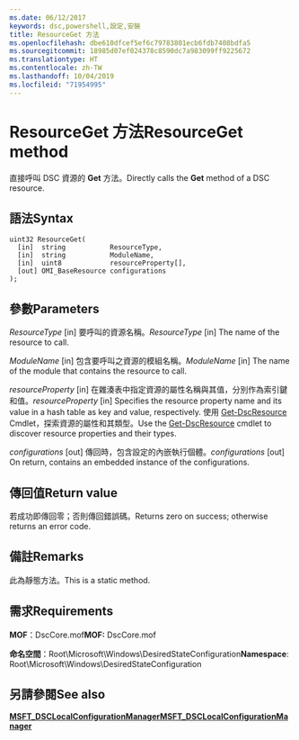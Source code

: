 ```yaml
---
ms.date: 06/12/2017
keywords: dsc,powershell,設定,安裝
title: ResourceGet 方法
ms.openlocfilehash: dbe610dfcef5ef6c79783801ecb6fdb7408bdfa5
ms.sourcegitcommit: 18985d07ef024378c8590dc7a983099ff9225672
ms.translationtype: HT
ms.contentlocale: zh-TW
ms.lasthandoff: 10/04/2019
ms.locfileid: "71954995"
---
```

# <a name="resourceget-method"></a><span data-ttu-id="4a55f-103">ResourceGet 方法</span><span class="sxs-lookup"><span data-stu-id="4a55f-103">ResourceGet method</span></span>

<span data-ttu-id="4a55f-104">直接呼叫 DSC 資源的 **Get** 方法。</span><span class="sxs-lookup"><span data-stu-id="4a55f-104">Directly calls the **Get** method of a DSC resource.</span></span>

## <a name="syntax"></a><span data-ttu-id="4a55f-105">語法</span><span class="sxs-lookup"><span data-stu-id="4a55f-105">Syntax</span></span>

```mof
uint32 ResourceGet(
  [in]  string           ResourceType,
  [in]  string           ModuleName,
  [in]  uint8            resourceProperty[],
  [out] OMI_BaseResource configurations
);
```

## <a name="parameters"></a><span data-ttu-id="4a55f-106">參數</span><span class="sxs-lookup"><span data-stu-id="4a55f-106">Parameters</span></span>

<span data-ttu-id="4a55f-107">*ResourceType* \[in\] 要呼叫的資源名稱。</span><span class="sxs-lookup"><span data-stu-id="4a55f-107">*ResourceType* \[in\] The name of the resource to call.</span></span>

<span data-ttu-id="4a55f-108">*ModuleName* \[in\] 包含要呼叫之資源的模組名稱。</span><span class="sxs-lookup"><span data-stu-id="4a55f-108">*ModuleName* \[in\] The name of the module that contains the resource to call.</span></span>

<span data-ttu-id="4a55f-109">*resourceProperty* \[in\] 在雜湊表中指定資源的屬性名稱與其值，分別作為索引鍵和值。</span><span class="sxs-lookup"><span data-stu-id="4a55f-109">*resourceProperty* \[in\] Specifies the resource property name and its value in a hash table as key and value, respectively.</span></span> <span data-ttu-id="4a55f-110">使用 [Get-DscResource](/powershell/module/PSDesiredStateConfiguration/Get-DscResource) Cmdlet，探索資源的屬性和其類型。</span><span class="sxs-lookup"><span data-stu-id="4a55f-110">Use the [Get-DscResource](/powershell/module/PSDesiredStateConfiguration/Get-DscResource) cmdlet to discover resource properties and their types.</span></span>

<span data-ttu-id="4a55f-111">*configurations* \[out\] 傳回時，包含設定的內嵌執行個體。</span><span class="sxs-lookup"><span data-stu-id="4a55f-111">*configurations* \[out\] On return, contains an embedded instance of the configurations.</span></span>

## <a name="return-value"></a><span data-ttu-id="4a55f-112">傳回值</span><span class="sxs-lookup"><span data-stu-id="4a55f-112">Return value</span></span>

<span data-ttu-id="4a55f-113">若成功即傳回零；否則傳回錯誤碼。</span><span class="sxs-lookup"><span data-stu-id="4a55f-113">Returns zero on success; otherwise returns an error code.</span></span>

## <a name="remarks"></a><span data-ttu-id="4a55f-114">備註</span><span class="sxs-lookup"><span data-stu-id="4a55f-114">Remarks</span></span>

<span data-ttu-id="4a55f-115">此為靜態方法。</span><span class="sxs-lookup"><span data-stu-id="4a55f-115">This is a static method.</span></span>

## <a name="requirements"></a><span data-ttu-id="4a55f-116">需求</span><span class="sxs-lookup"><span data-stu-id="4a55f-116">Requirements</span></span>

<span data-ttu-id="4a55f-117">**MOF**：DscCore.mof</span><span class="sxs-lookup"><span data-stu-id="4a55f-117">**MOF:** DscCore.mof</span></span>

<span data-ttu-id="4a55f-118">**命名空間**：Root\Microsoft\Windows\DesiredStateConfiguration</span><span class="sxs-lookup"><span data-stu-id="4a55f-118">**Namespace**: Root\Microsoft\Windows\DesiredStateConfiguration</span></span>

## <a name="see-also"></a><span data-ttu-id="4a55f-119">另請參閱</span><span class="sxs-lookup"><span data-stu-id="4a55f-119">See also</span></span>

[<span data-ttu-id="4a55f-120">**MSFT_DSCLocalConfigurationManager**</span><span class="sxs-lookup"><span data-stu-id="4a55f-120">**MSFT_DSCLocalConfigurationManager**</span></span>](msft-dsclocalconfigurationmanager.md)

